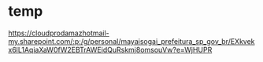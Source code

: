# temp

https://cloudprodamazhotmail-my.sharepoint.com/:p:/g/personal/mayaisogai_prefeitura_sp_gov_br/EXkvekx6lL1AqiaXaW0fW2EBTrAWEidQuRskmj8omsouVw?e=WjHUPR
